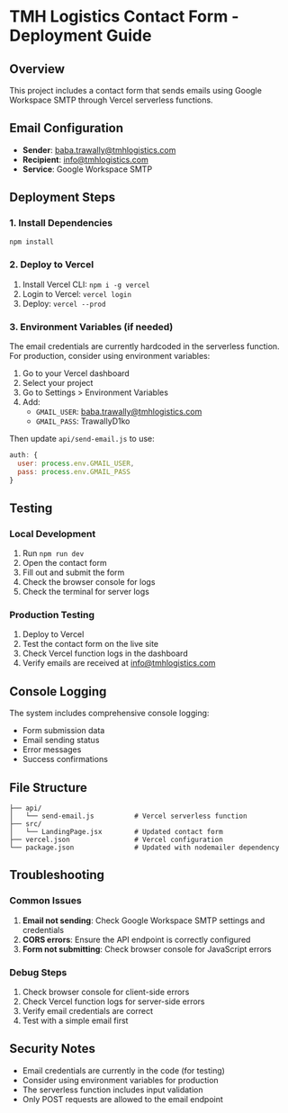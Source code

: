 # TMH Logistics Contact Form - Deployment Guide

## Overview
This project includes a contact form that sends emails using Google Workspace SMTP through Vercel serverless functions.

## Email Configuration
- **Sender**: baba.trawally@tmhlogistics.com
- **Recipient**: info@tmhlogistics.com
- **Service**: Google Workspace SMTP

## Deployment Steps

### 1. Install Dependencies
```bash
npm install
```

### 2. Deploy to Vercel
1. Install Vercel CLI: `npm i -g vercel`
2. Login to Vercel: `vercel login`
3. Deploy: `vercel --prod`

### 3. Environment Variables (if needed)
The email credentials are currently hardcoded in the serverless function. For production, consider using environment variables:

1. Go to your Vercel dashboard
2. Select your project
3. Go to Settings > Environment Variables
4. Add:
   - `GMAIL_USER`: baba.trawally@tmhlogistics.com
   - `GMAIL_PASS`: TrawallyD1ko

Then update `api/send-email.js` to use:
```javascript
auth: {
  user: process.env.GMAIL_USER,
  pass: process.env.GMAIL_PASS
}
```

## Testing

### Local Development
1. Run `npm run dev`
2. Open the contact form
3. Fill out and submit the form
4. Check the browser console for logs
5. Check the terminal for server logs

### Production Testing
1. Deploy to Vercel
2. Test the contact form on the live site
3. Check Vercel function logs in the dashboard
4. Verify emails are received at info@tmhlogistics.com

## Console Logging
The system includes comprehensive console logging:
- Form submission data
- Email sending status
- Error messages
- Success confirmations

## File Structure
```
├── api/
│   └── send-email.js          # Vercel serverless function
├── src/
│   └── LandingPage.jsx        # Updated contact form
├── vercel.json                # Vercel configuration
└── package.json               # Updated with nodemailer dependency
```

## Troubleshooting

### Common Issues
1. **Email not sending**: Check Google Workspace SMTP settings and credentials
2. **CORS errors**: Ensure the API endpoint is correctly configured
3. **Form not submitting**: Check browser console for JavaScript errors

### Debug Steps
1. Check browser console for client-side errors
2. Check Vercel function logs for server-side errors
3. Verify email credentials are correct
4. Test with a simple email first

## Security Notes
- Email credentials are currently in the code (for testing)
- Consider using environment variables for production
- The serverless function includes input validation
- Only POST requests are allowed to the email endpoint
